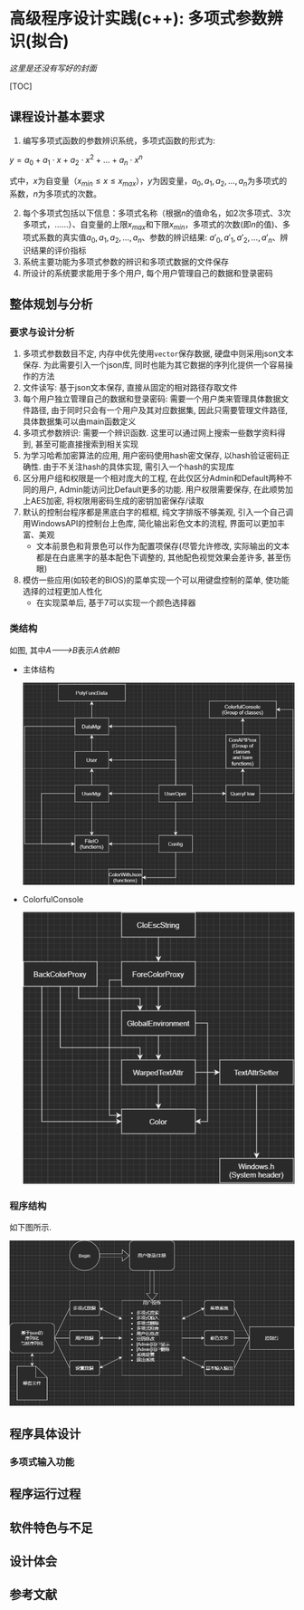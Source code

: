 # 高级程序设计实践(c++): 多项式参数辨识(拟合)

*这里是还没有写好的封面*

[TOC]
## 课程设计基本要求

1. 编写多项式函数的参数辨识系统，多项式函数的形式为:

$y=a_0+a_1\cdot x+a_2\cdot x^2+...+a_n \cdot x^n$

式中，$x$为自变量（$x_{min} ≤ x ≤ x_{max}$），$y$为因变量，$a_0, a_1, a_2, …, a_n$为多项式的系数，$n$为多项式的次数。

2. 每个多项式包括以下信息：多项式名称（根据$n$的值命名，如2次多项式、3次多项式，……）、自变量的上限$x_{max}$和下限$x_{min}$，多项式的次数(即$n$的值)、多项式系数的真实值$a_0, a_1, a_2, …, a_n$、参数的辨识结果: $a'_0, a'_1, a'_2, …, a'_n$、辨识结果的评价指标
3. 系统主要功能为多项式参数的辨识和多项式数据的文件保存
4. 所设计的系统要求能用于多个用户, 每个用户管理自己的数据和登录密码

## 整体规划与分析

### 要求与设计分析

1. 多项式参数数目不定, 内存中优先使用`vector`保存数据, 硬盘中则采用json文本保存. 为此需要引入一个json库, 同时也能为其它数据的序列化提供一个容易操作的方法
2. 文件读写: 基于json文本保存, 直接从固定的相对路径存取文件
3. 每个用户独立管理自己的数据和登录密码: 需要一个用户类来管理具体数据文件路径, 由于同时只会有一个用户及其对应数据集, 因此只需要管理文件路径, 具体数据集可以由main函数定义
4. 多项式参数辨识: 需要一个辨识函数. 这里可以通过网上搜索一些数学资料得到, 甚至可能直接搜索到相关实现
5. 为学习哈希加密算法的应用, 用户密码使用hash密文保存, 以hash验证密码正确性. 由于不关注hash的具体实现, 需引入一个hash的实现库
6. 区分用户组和权限是一个相对庞大的工程, 在此仅区分Admin和Default两种不同的用户, Admin能访问比Default更多的功能. 用户权限需要保存, 在此顺势加上AES加密, 将权限用密码生成的密钥加密保存/读取
7. 默认的控制台程序都是黑底白字的框框, 纯文字排版不够美观, 引入一个自己调用WindowsAPI的控制台上色库, 简化输出彩色文本的流程, 界面可以更加丰富、美观
   - 文本前景色和背景色可以作为配置项保存(尽管允许修改, 实际输出的文本都是在白底黑字的基本配色下调整的, 其他配色视觉效果会差许多, 甚至伤眼)
8. 模仿一些应用(如较老的BIOS)的菜单实现一个可以用键盘控制的菜单, 使功能选择的过程更加人性化
   - 在实现菜单后, 基于7可以实现一个颜色选择器

### 类结构

如图, 其中*A--->B*表示*A依赖B*

- 主体结构

  ![ClassTree_0](DocumentResources/ClassTree_0.png)

- ColorfulConsole

  ![ClassTree_1](DocumentResources/ClassTree_1.png)

### 程序结构

如下图所示.

![ProgOverview](DocumentResources/ProgOverview.png)

## 程序具体设计



### 多项式输入功能

## 程序运行过程

## 软件特色与不足

## 设计体会

## 参考文献

